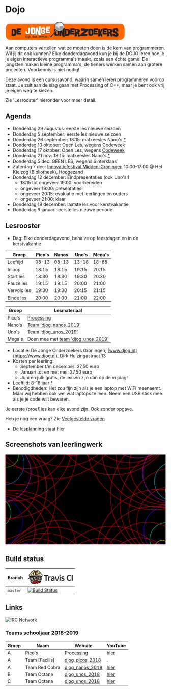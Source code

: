 # Dojo

![DJOG logo](pics/DjogKleiner.png)

Aan computers vertellen wat ze moeten doen is de kern van programmeren. 
Wil jij dit ook kunnen? Elke donderdagavond kun je bij de DOJO 
leren hoe je je eigen interactieve programma's maakt, zoals een échte game! 
De jongsten maken kleine programma's, de tieners werken samen aan grotere projecten.
Voorkennis is niet nodig!

Deze avond is een cursusavond, waarin samen leren programmeren voorop staat. 
Je zult aan de slag gaan met Processing of C++, 
maar je bent ook vrij je eigen weg te kiezen.

Zie 'Lesrooster' hieronder voor meer detail.

## Agenda

 * Donderdag 29 augustus: eerste les nieuwe seizoen
 * Donderdag 5 september: eerste les nieuwe seizoen 
 * Donderdag 26 september: 18:15: mafkeesles Nano's [*](docs/veelgestelde_vragen.md)
 * Donderdag 10 oktober: Open Les, wegens [Codeweek](https://codeweek.eu/)
 * Donderdag 17 oktober: Open Les, wegens [Codeweek](https://codeweek.eu/)
 * Donderdag 21 nov: 18:15: mafkeesles Nano's [*](docs/veelgestelde_vragen.md)
 * Donderdag 5 dec: GEEN LES, wegens Sinterklaas
 * Zaterdag 7 dec: [Innovatiefestival Midden-Groningen](http://www.mifmig.nl/over/) 10:00-17:00 @ Het Kielzog (Bibliotheek), Hoogezand
 * Donderdag 12 december: Eindpresentaties (ook Uno's!)
    * 18:15 tot ongeveer 19:00: voorbereiden
    * ongeveer 19:00: presentaties!
    * ongeveer 20:15: evaluatie met leerlingen en ouders
    * ongeveer 21:00: klaar
 * Donderdag 19 december: laatste les voor kerstvakantie
 * Donderdag 9 januari: eerste les nieuwe periode

## Lesrooster

 * Dag: Elke donderdagavond, behalve op feestdagen en in de kerstvakantie

Groep       |Pico's |Nanos' |Uno's  |Mega's
------------|-------|-------|-------|------
Leeftijd    | 08-13 | 08-13 | 13-18 | 18-88
Inloop      | 18:15 | 18:15 | 19:15 | 20:15
Start les   | 18:30 | 18:30 | 19:30 | 20:30
Pauze les   | 19:15 | 19:15 | 20:00 | 21:00
Vervolg les | 19:30 | 19:30 | 20:15 | 21:15
Einde les   | 20:00 | 20:00 | 21:00 | 22:00

Groep |Lesmateriaal
------|------------------------
Pico's|[Processing](https://github.com/richelbilderbeek/processing_voor_jonge_tieners)
Nano's|[Team 'djog_nanos_2019'](https://github.com/orgs/djog/teams/djog_nanos_2019)
Uno's |[Team 'djog_unos_2019'](https://github.com/orgs/djog/teams/djog_unos_2019)
Mega's|Doen mee met [team 'djog_unos_2019'](https://github.com/orgs/djog/teams/djog_unos_2019)

 * Locatie: De Jonge Onderzoekers Groningen, [www.djog.nl](https://www.djog.nl), 
   Dirk Huizingastraat 13
 * Kosten per leerling:
   * September t/m december: 27,50 euro
   * Januari tot en met mei: 27,50 euro
   * Juni en juli: gratis, de lessen zijn dan op de vrijdag!
 * Leeftijd: 8-18 jaar [*](docs/veelgestelde_vragen.md)
 * Benodigdheden: Het zou fijn zijn als je een laptop met WiFi meeneemt. 
   Maar wij hebben ook wel wat laptops te leen. Neem een USB stick mee als
   je je code wilt bewaren.

Je eerste (proef)les kan elke avond zijn. Ook zonder opgave.

Heb je nog een vraag? Zie [Veelgestelde vragen](docs/veelgestelde_vragen.md)

 * De [lesplanning](Lesplanning.md) staat [hier](docs/lesplanning.md)

## Screenshots van leerlingwerk

![Mohammad's werk](Leerlingen/Mohammad20180902/Mohammad20180902.png)

## Build status

Branch|[![Travis CI logo](pics/TravisCI.png)](https://travis-ci.org)
---|---
`master`|[![Build Status](https://travis-ci.org/richelbilderbeek/Dojo.svg?branch=master)](https://travis-ci.org/richelbilderbeek/Dojo)

## Links

[![IRC Network](https://img.shields.io/badge/irc-%23ArduinoGroningen-blue.svg "IRC Freenode")](https://webchat.freenode.net/?channels=ArduinoGroningen)

### Teams schooljaar 2018-2019 

Groep|Naam|Website|YouTube
---|---|---|---
A|Pico's|[Processing](https://github.com/richelbilderbeek/processing_voor_jonge_tieners)|[hier](https://www.youtube.com/playlist?list=PLu8_ZyzXyRDGx6-L49ts6S70YfGnCP83F)
A|Team [Facilis]|[djog_picos_2018](https://github.com/richelbilderbeek/djog_picos_2018)|.
A|Team Red Cobra|[djog_nanos_2018](https://github.com/richelbilderbeek/djog_nanos_2018)|[hier](https://www.youtube.com/playlist?list=PLu8_ZyzXyRDEhG_MPfrOk52NeVP0Np_Ow)
B|Team Octane|[djog_unos_2018](https://github.com/richelbilderbeek/djog_unos_2018)|[hier](https://www.youtube.com/playlist?list=PLu8_ZyzXyRDGWROB_20d-upONVDL5azVR)
C|Team Octane|[djog_unos_2018](https://github.com/richelbilderbeek/djog_unos_2018)|[hier](https://www.youtube.com/playlist?list=PLu8_ZyzXyRDGWROB_20d-upONVDL5azVR)
